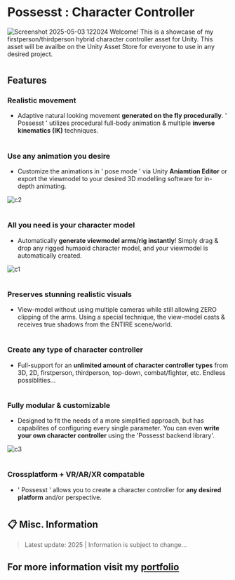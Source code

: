 # Possesst : Character Controller
![Screenshot 2025-05-03 122024](https://github.com/user-attachments/assets/4a0424c8-42b1-48fa-833b-1cce3472e3eb)
Welcome! This is a showcase of my firstperson/thirdperson hybrid character controller asset for Unity. This asset will be availbe on the Unity Asset Store for everyone to use in any desired project.

#
## Features
### Realistic movement 
+ Adaptive natural looking movement **generated on the fly procedurally**. ' Possesst ' utilizes  procedural  full-body animation & multiple **inverse kinematics (IK)** techniques.

#
### Use any animation you desire 
+ Customize the animations in ' pose mode ' via Unity **Aniamtion Editor** or export the viewmodel to your desired 3D modelling software for in-depth animating.

![c2](https://github.com/user-attachments/assets/8bf5ffac-4fb5-4ec2-b0eb-2afcb353284e)

#
### All you need is your character model 
+ Automatically **generate viewmodel arms/rig instantly**! Simply drag & drop any rigged humaoid character model, and your viewmodel is automatically created.

![c1](https://github.com/user-attachments/assets/109df968-b6e9-4e56-8445-0c538e34ef21)

#
### Preserves stunning realistic visuals
+ View-model without using multiple cameras while still allowing ZERO clipping of the arms. Using a special technique, the view-model casts & receives true shadows from the ENTIRE scene/world.

#
### Create any type of character controller 
+ Full-support for an **unlimited amount of character controller types** from 3D, 2D, firstperson, thirdperson, top-down, combat/fighter, etc. Endless possiblities...

#  
### Fully modular & customizable 
+ Designed to fit the needs of a more simplified approach, but has capabilites of configuring every single parameter. You can even **write your own character controller** using the 'Possesst backend library'.

![c3](https://github.com/user-attachments/assets/792b4d80-0269-4832-8380-d7e87ee71db2)

#
### Crossplatform + VR/AR/XR compatable 
+ ' Possesst ' allows you to create a character controller for **any desired platform** and/or perspective.

#
## 📋 Misc. Information
> Latest update: 2025 | Information is subject to change...
## For more information visit my [portfolio](https://camrenaa.github.io/)

